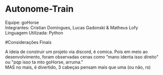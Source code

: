 # Autonome-Train

Equipe: goHorse <br/>
Integrantes: Cristian Domingues, Lucas Gadonski & Matheus Lofy <br/>
Linguagem Utilizada: Python <br/>


#Considerações Finais

A ideia de construir um projeto via discord, é comica. Pois em meio ao desenvolvimento, foram observadas cenas como "mano identa isso direito" ou "pqp isso ta mto goHorse, arruma."<br>
MAS no mais, é divertido, 3 cabeças pensam mais que uma (ou não, rs)
